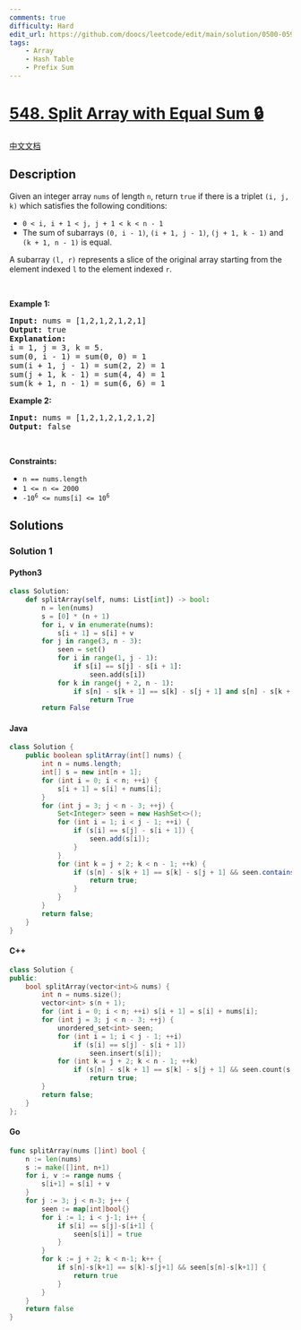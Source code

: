 ```yaml
---
comments: true
difficulty: Hard
edit_url: https://github.com/doocs/leetcode/edit/main/solution/0500-0599/0548.Split%20Array%20with%20Equal%20Sum/README_EN.md
tags:
    - Array
    - Hash Table
    - Prefix Sum
---
```


<!-- problem:start -->

# [548. Split Array with Equal Sum 🔒](https://leetcode.com/problems/split-array-with-equal-sum)

[中文文档](/solution/0500-0599/0548.Split%20Array%20with%20Equal%20Sum/README.md)

## Description

<!-- description:start -->

<p>Given an integer array <code>nums</code> of length <code>n</code>, return <code>true</code> if there is a triplet <code>(i, j, k)</code> which satisfies the following conditions:</p>

<ul>
	<li><code>0 &lt; i, i + 1 &lt; j, j + 1 &lt; k &lt; n - 1</code></li>
	<li>The sum of subarrays <code>(0, i - 1)</code>, <code>(i + 1, j - 1)</code>, <code>(j + 1, k - 1)</code> and <code>(k + 1, n - 1)</code> is equal.</li>
</ul>
A subarray <code>(l, r)</code> represents a slice of the original array starting from the element indexed <code>l</code> to the element indexed <code>r</code>.
<p>&nbsp;</p>
<p><strong class="example">Example 1:</strong></p>

<pre>
<strong>Input:</strong> nums = [1,2,1,2,1,2,1]
<strong>Output:</strong> true
<strong>Explanation:</strong>
i = 1, j = 3, k = 5. 
sum(0, i - 1) = sum(0, 0) = 1
sum(i + 1, j - 1) = sum(2, 2) = 1
sum(j + 1, k - 1) = sum(4, 4) = 1
sum(k + 1, n - 1) = sum(6, 6) = 1
</pre>

<p><strong class="example">Example 2:</strong></p>

<pre>
<strong>Input:</strong> nums = [1,2,1,2,1,2,1,2]
<strong>Output:</strong> false
</pre>

<p>&nbsp;</p>
<p><strong>Constraints:</strong></p>

<ul>
	<li><code>n ==&nbsp;nums.length</code></li>
	<li><code>1 &lt;= n &lt;= 2000</code></li>
	<li><code>-10<sup>6</sup> &lt;= nums[i] &lt;= 10<sup>6</sup></code></li>
</ul>

<!-- description:end -->

## Solutions

<!-- solution:start -->

### Solution 1

<!-- tabs:start -->

#### Python3

```python
class Solution:
    def splitArray(self, nums: List[int]) -> bool:
        n = len(nums)
        s = [0] * (n + 1)
        for i, v in enumerate(nums):
            s[i + 1] = s[i] + v
        for j in range(3, n - 3):
            seen = set()
            for i in range(1, j - 1):
                if s[i] == s[j] - s[i + 1]:
                    seen.add(s[i])
            for k in range(j + 2, n - 1):
                if s[n] - s[k + 1] == s[k] - s[j + 1] and s[n] - s[k + 1] in seen:
                    return True
        return False
```

#### Java

```java
class Solution {
    public boolean splitArray(int[] nums) {
        int n = nums.length;
        int[] s = new int[n + 1];
        for (int i = 0; i < n; ++i) {
            s[i + 1] = s[i] + nums[i];
        }
        for (int j = 3; j < n - 3; ++j) {
            Set<Integer> seen = new HashSet<>();
            for (int i = 1; i < j - 1; ++i) {
                if (s[i] == s[j] - s[i + 1]) {
                    seen.add(s[i]);
                }
            }
            for (int k = j + 2; k < n - 1; ++k) {
                if (s[n] - s[k + 1] == s[k] - s[j + 1] && seen.contains(s[n] - s[k + 1])) {
                    return true;
                }
            }
        }
        return false;
    }
}
```

#### C++

```cpp
class Solution {
public:
    bool splitArray(vector<int>& nums) {
        int n = nums.size();
        vector<int> s(n + 1);
        for (int i = 0; i < n; ++i) s[i + 1] = s[i] + nums[i];
        for (int j = 3; j < n - 3; ++j) {
            unordered_set<int> seen;
            for (int i = 1; i < j - 1; ++i)
                if (s[i] == s[j] - s[i + 1])
                    seen.insert(s[i]);
            for (int k = j + 2; k < n - 1; ++k)
                if (s[n] - s[k + 1] == s[k] - s[j + 1] && seen.count(s[n] - s[k + 1]))
                    return true;
        }
        return false;
    }
};
```

#### Go

```go
func splitArray(nums []int) bool {
	n := len(nums)
	s := make([]int, n+1)
	for i, v := range nums {
		s[i+1] = s[i] + v
	}
	for j := 3; j < n-3; j++ {
		seen := map[int]bool{}
		for i := 1; i < j-1; i++ {
			if s[i] == s[j]-s[i+1] {
				seen[s[i]] = true
			}
		}
		for k := j + 2; k < n-1; k++ {
			if s[n]-s[k+1] == s[k]-s[j+1] && seen[s[n]-s[k+1]] {
				return true
			}
		}
	}
	return false
}
```

<!-- tabs:end -->

<!-- solution:end -->

<!-- problem:end -->
